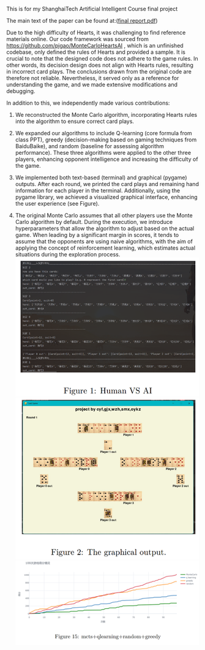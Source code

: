 This is for my ShanghaiTech Artificial Intelligent Course final project

The main text of the paper can be found at:([final report.pdf](final%20report.pdf))

Due to the high difficulty of Hearts, it was challenging to find reference materials online. Our code framework was sourced from https://github.com/pjgao/MonteCarloHeartsAI , which is an unfinished codebase, only defined the rules of Hearts and provided a sample. It is crucial to note that the designed code does not adhere to the game rules. In other words, its decision design does not align with Hearts rules, resulting in incorrect card plays. The conclusions drawn from the original code are therefore not reliable. Nevertheless, it served only as a reference for understanding the game, and we made extensive modifications and debugging.

In addition to this, we independently made various contributions:

1. We reconstructed the Monte Carlo algorithm, incorporating Hearts rules into the algorithm to ensure correct card plays.

2. We expanded our algorithms to include Q-learning (core formula from class PPT), greedy (decision-making based on gaming techniques from BaiduBaike), and random (baseline for assessing algorithm performance). These three algorithms were applied to the other three players, enhancing opponent intelligence and increasing the difficulty of the game.

3. We implemented both text-based (terminal) and graphical (pygame) outputs. After each round, we printed the card plays and remaining hand information for each player in the terminal. Additionally, using the pygame library, we achieved a visualized graphical interface, enhancing the user experience (see Figure).

4. The original Monte Carlo assumes that all other players use the Monte Carlo algorithm by default. During the execution, we introduce hyperparameters that allow the algorithm to adjust based on the actual game. When leading by a significant margin in scores, it tends to assume that the opponents are using naive algorithms, with the aim of applying the concept of reinforcement learning, which estimates actual situations during the exploration process.
![](pic/1.png)
![](pic/2.png)
![](pic/3.png)
